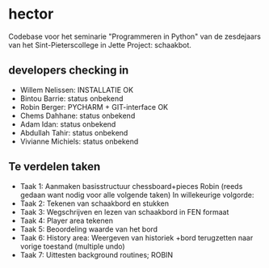 # hector
Codebase voor het seminarie "Programmeren in Python" van de zesdejaars van het Sint-Pieterscollege in Jette 
Project: schaakbot.


## developers checking in 
* Willem Nelissen: INSTALLATIE OK
* Bintou Barrie: status onbekend
* Robin Berger: PYCHARM + GIT-interface OK
* Chems Dahhane: status onbekend
* Adam Idan: status onbekend
* Abdullah Tahir: status onbekend
* Vivianne Michiels: status onbekend

## Te verdelen taken
* Taak 1: Aanmaken basisstructuur chessboard+pieces
	Robin (reeds gedaan want nodig voor alle volgende taken)
In willekeurige volgorde:
* Taak 2: Tekenen van schaakbord en stukken
* Taak 3: Wegschrijven en lezen van schaakbord in FEN formaat
* Taak 4: Player area tekenen
* Taak 5: Beoordeling waarde van het bord
* Taak 6: History area: Weergeven van historiek
    +bord terugzetten naar vorige toestand (multiple undo)
* Taak 7: Uittesten background routines; ROBIN

